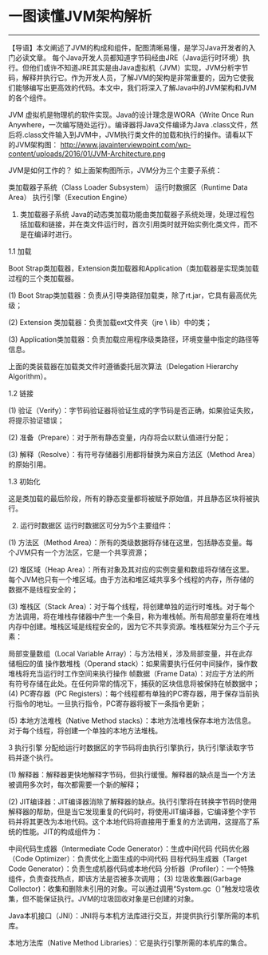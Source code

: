 # 一图读懂JVM架构解析
---

【导语】本文阐述了JVM的构成和组件，配图清晰易懂，是学习Java开发者的入门必读文章。
每个Java开发人员都知道字节码经由JRE（Java运行时环境）执行。但他们或许不知道JRE其实是由Java虚拟机（JVM）实现，JVM分析字节码，解释并执行它。作为开发人员，了解JVM的架构是非常重要的，因为它使我们能够编写出更高效的代码。本文中，我们将深入了解Java中的JVM架构和JVM的各个组件。

JVM
虚拟机是物理机的软件实现。Java的设计理念是WORA（Write Once Run Anywhere，一次编写随处运行）。编译器将Java文件编译为Java .class文件，然后将.class文件输入到JVM中，JVM执行类文件的加载和执行的操作。请看以下的JVM架构图：
<http://www.javainterviewpoint.com/wp-content/uploads/2016/01/JVM-Architecture.png>

JVM是如何工作的？
如上面架构图所示，JVM分为三个主要子系统：

类加载器子系统（Class Loader Subsystem）
运行时数据区（Runtime Data Area）
执行引擎（Execution Engine）
1. 类加载器子系统
Java的动态类加载功能由类加载器子系统处理，处理过程包括加载和链接，并在类文件运行时，首次引用类时就开始实例化类文件，而不是在编译时进行。

1.1 加载

Boot Strap类加载器，Extension类加载器和Application（类加载器是实现类加载过程的三个类加载器。

(1) Boot Strap类加载器：负责从引导类路径加载类，除了rt.jar，它具有最高优先级；

(2) Extension 类加载器：负责加载ext文件夹（jre \\ lib）中的类；

(3) Application类加载器：负责加载应用程序级类路径，环境变量中指定的路径等信息。

上面的类装载器在加载类文件时遵循委托层次算法（Delegation Hierarchy Algorithm）。

1.2 链接

(1) 验证（Verify）：字节码验证器将验证生成的字节码是否正确，如果验证失败，将提示验证错误；

(2) 准备（Prepare）：对于所有静态变量，内存将会以默认值进行分配；

(3) 解释（Resolve）：有符号存储器引用都将替换为来自方法区（Method Area）的原始引用。

1.3 初始化

这是类加载的最后阶段，所有的静态变量都将被赋予原始值，并且静态区块将被执行。

2. 运行时数据区
运行时数据区可分为5个主要组件：

(1) 方法区（Method Area）：所有的类级数据将存储在这里，包括静态变量。每个JVM只有一个方法区，它是一个共享资源；

(2) 堆区域（Heap Area）：所有对象及其对应的实例变量和数组将存储在这里。每个JVM也只有一个堆区域。由于方法和堆区域共享多个线程的内存，所存储的数据不是线程安全的；

(3) 堆栈区（Stack Area）：对于每个线程，将创建单独的运行时堆栈。对于每个方法调用，将在堆栈存储器中产生一个条目，称为堆栈帧。所有局部变量将在堆栈内存中创建。堆栈区域是线程安全的，因为它不共享资源。堆栈框架分为三个子元素：

局部变量数组（Local Variable Array）：与方法相关，涉及局部变量，并在此存储相应的值
操作数堆栈（Operand stack）：如果需要执行任何中间操作，操作数堆栈将充当运行时工作空间来执行操作
帧数据（Frame Data）：对应于方法的所有符号存储在此处。在任何异常的情况下，捕获的区块信息将被保持在帧数据中；
(4) PC寄存器（PC Registers）：每个线程都有单独的PC寄存器，用于保存当前执行指令的地址。一旦执行指令，PC寄存器将被下一条指令更新；

(5) 本地方法堆栈（Native Method stacks）：本地方法堆栈保存本地方法信息。对于每个线程，将创建一个单独的本地方法堆栈。

3 执行引擎
分配给运行时数据区的字节码将由执行引擎执行，执行引擎读取字节码并逐个执行。

(1) 解释器：解释器更快地解释字节码，但执行缓慢。解释器的缺点是当一个方法被调用多次时，每次都需要一个新的解释；

(2) JIT编译器：JIT编译器消除了解释器的缺点。执行引擎将在转换字节码时使用解释器的帮助，但是当它发现重复的代码时，将使用JIT编译器，它编译整个字节码并将其更改为本地代码。这个本地代码将直接用于重复的方法调用，这提高了系统的性能。JIT的构成组件为：

中间代码生成器（Intermediate Code Generator）：生成中间代码
代码优化器（Code Optimizer）：负责优化上面生成的中间代码
目标代码生成器（Target Code Generator）：负责生成机器代码或本地代码
分析器（Profiler）：一个特殊组件，负责查找热点，即该方法是否被多次调用；
(3) 垃圾收集器(Garbage Collector)：收集和删除未引用的对象。可以通过调用“System.gc（）”触发垃圾收集，但不能保证执行。JVM的垃圾回收对象是已创建的对象。

Java本机接口（JNI）：JNI将与本机方法库进行交互，并提供执行引擎所需的本机库。

本地方法库（Native Method Libraries）：它是执行引擎所需的本机库的集合。
